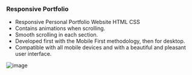

###  Responsive Portfolio

- Responsive Personal Portfolio Website HTML CSS 
- Contains animations when scrolling.
- Smooth scrolling in each section.
- Developed first with the Mobile First methodology, then for desktop.
- Compatible with all mobile devices and with a beautiful and pleasant user interface.

![image](https://github.com/user-attachments/assets/9ff66633-9f7b-4e4a-9859-8ffb0a49d0b0)
